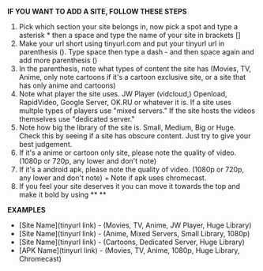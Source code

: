 **IF YOU WANT TO ADD A SITE, FOLLOW THESE STEPS**

1. Pick which section your site belongs in, now pick a spot and type a asterisk * then a space and type the name of your site in brackets []
2. Make your url short using tinyurl.com and put your tinyurl url in parenthesis (). Type space then type a dash - and then space again and add more parenthesis ()
3. In the parenthesis, note what types of content the site has (Movies, TV, Anime, only note cartoons if it's a cartoon exclusive site, or a site that has only anime and cartoons) 
4. Note what player the site uses. JW Player (vidcloud,) Openload, RapidVideo, Google Server, OK.RU or whatever it is. If a site uses multple types of players use "mixed servers." If the site hosts the videos themselves use "dedicated server." 
5. Note how big the library of the site is. Small, Medium, Big or Huge. Check this by seeing if a site has obscure content. Just try to give your best judgement. 
6. If it's a anime or cartoon only site, please note the quality of video. (1080p or 720p, any lower and don't note)
7. If it's a android apk, please note the quality of video. (1080p or 720p, any lower and don't note) + Note if apk uses chromecast.
8. If you feel your site deserves it you can move it towards the top and make it bold by using ** **

**EXAMPLES**

* [Site Name](tinyurl link) - (Movies, TV, Anime, JW Player, Huge Library)
* [Site Name](tinyurl link) - (Anime, Mixed Servers, Small Library, 1080p)
* [Site Name](tinyurl link) - (Cartoons, Dedicated Server, Huge Library)
* [APK Name](tinyurl link) - (Movies, TV, Anime, 1080p, Huge Library, Chromecast)






